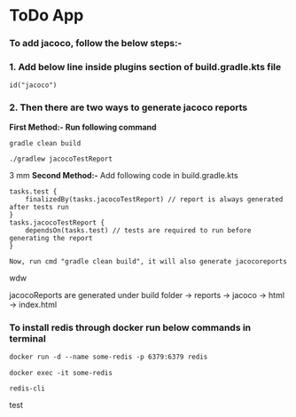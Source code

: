 # ToDo App
### To add jacoco, follow the below steps:-
### 1. Add below line inside plugins section of build.gradle.kts file
```
id("jacoco") 
```
### 2. Then there are two ways to generate jacoco reports 
**First Method:- Run following command**
```
gradle clean build

./gradlew jacocoTestReport
```
3
mm
**Second Method:-**
Add following code in build.gradle.kts

```
tasks.test {
    finalizedBy(tasks.jacocoTestReport) // report is always generated after tests run
}
tasks.jacocoTestReport {
    dependsOn(tasks.test) // tests are required to run before generating the report
}
```
`Now, run cmd "gradle clean build", it will also generate jacocoreports
`

wdw

jacocoReports are generated under build folder -> reports -> jacoco -> html -> index.html

### To install redis through docker run below commands in terminal
```dockerfile
docker run -d --name some-redis -p 6379:6379 redis
```
```
docker exec -it some-redis
```
```
redis-cli
```


test
